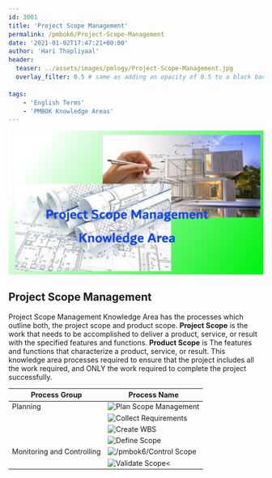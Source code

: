 ```yaml
---
id: 3001   
title: 'Project Scope Management'
permalink: /pmbok6/Project-Scope-Management
date: '2021-01-02T17:47:21+00:00'
author: 'Hari Thapliyaal'
header:
  teaser: ../assets/images/pmlogy/Project-Scope-Management.jpg
  overlay_filter: 0.5 # same as adding an opacity of 0.5 to a black background

tags:
    - 'English Terms'
    - 'PMBOK Knowledge Areas'
---
```

![](../assets/images/pmlogy/Project-Scope-Management.jpg)

## Project Scope Management

Project Scope Management Knowledge Area has the processes which outline both, the project scope and product scope. **Project Scope** is the work that needs to be accomplished to deliver a product, service, or result with the specified features and functions. **Product Scope** is The features and functions that characterize a product, service, or result. This knowledge area processes required to ensure that the project includes all the work required, and ONLY the work required to complete the project successfully.

| **Process Group** | **Process Name** |
|---|---|
| Planning | ![Plan Scope Management](/pmbok6/Plan-Scope-Management/) |
|  | ![Collect Requirements](/pmbok6/Collect-Requirements/) |
|  | ![Create WBS](/pmbok6/Create-WBS/) |
|  | ![Define Scope](/pmbok6/Define-Scope/) |
| Monitoring and Controlling | ![/pmbok6/Control Scope](/pmbok6/Control-Scope/) |
|  | ![Validate Scope](/pmbok6/Validate-Scope/)< |